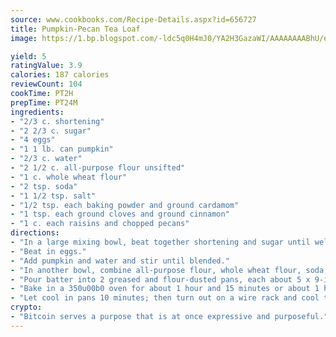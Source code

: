 ```yaml
---
source: www.cookbooks.com/Recipe-Details.aspx?id=656727
title: Pumpkin-Pecan Tea Loaf
image: https://1.bp.blogspot.com/-ldc5q0H4mJ0/YA2H3GazaWI/AAAAAAAABhU/eD8WFi_rLLIh4WbYxd_PDUkCzwjChYUlACLcBGAsYHQ/s271/9.png

yield: 5
ratingValue: 3.9
calories: 187 calories
reviewCount: 104
cookTime: PT2H
prepTime: PT24M
ingredients:
- "2/3 c. shortening"
- "2 2/3 c. sugar"
- "4 eggs"
- "1 1 lb. can pumpkin"
- "2/3 c. water"
- "2 1/2 c. all-purpose flour unsifted"
- "1 c. whole wheat flour"
- "2 tsp. soda"
- "1 1/2 tsp. salt"
- "1/2 tsp. each baking powder and ground cardamom"
- "1 tsp. each ground cloves and ground cinnamon"
- "1 c. each raisins and chopped pecans"
directions:
- "In a large mixing bowl, beat together shortening and sugar until well blended."
- "Beat in eggs."
- "Add pumpkin and water and stir until blended."
- "In another bowl, combine all-purpose flour, whole wheat flour, soda, salt, baking powder, cardamom, cloves and cinnamon; add to pumpkin mixture and stir just until well blended. Stir in raisins and chopped pecans."
- "Pour batter into 2 greased and flour-dusted pans, each about 5 x 9-inches or in 3 pans each about 3 3/8 x 7 3/8-inches."
- "Bake in a 350u00b0 oven for about 1 hour and 15 minutes or about 1 hour for the smaller pans, until a wooden pick inserted in the center comes out clean."
- "Let cool in pans 10 minutes; then turn out on a wire rack and cool thoroughly. Makes 2 medium or 3 small loaves."
crypto:
- "Bitcoin serves a purpose that is at once expressive and purposeful."
---
```

